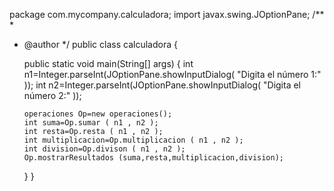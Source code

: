 package com.mycompany.calculadora;
import javax.swing.JOptionPane;
/**
 *
 * @author 
 */
public class calculadora {

    public static void main(String[] args) {
       int n1=Integer.parseInt(JOptionPane.showInputDialog( "Digita el número 1:" ));
       int n2=Integer.parseInt(JOptionPane.showInputDialog( "Digita el número 2:" ));

       operaciones Op=new operaciones();
       int suma=Op.sumar ( n1 , n2 );
       int resta=Op.resta ( n1 , n2 );
       int multiplicacion=Op.multiplicacion ( n1 , n2 );
       int division=Op.divison ( n1 , n2 );
       Op.mostrarResultados (suma,resta,multiplicacion,division);
    }
    }
